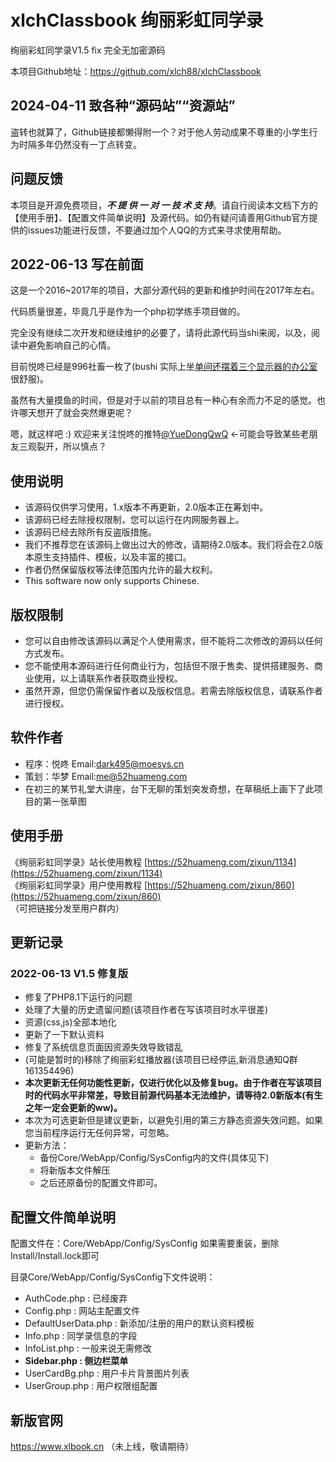 # xlchClassbook 绚丽彩虹同学录
绚丽彩虹同学录V1.5 fix 完全无加密源码

本项目Github地址：https://github.com/xlch88/xlchClassbook

## 2024-04-11 致各种“源码站”“资源站”
盗转也就算了，Github链接都懒得附一个？对于他人劳动成果不尊重的小学生行为时隔多年仍然没有一丁点转变。

## 问题反馈
本项目是开源免费项目，_**不 提 供 一 对 一 技 术 支 持**_。请自行阅读本文档下方的【使用手册】、【配置文件简单说明】及源代码。如仍有疑问请善用Github官方提供的issues功能进行反馈，不要通过加个人QQ的方式来寻求使用帮助。

## 2022-06-13 写在前面
这是一个2016~2017年的项目，大部分源代码的更新和维护时间在2017年左右。

代码质量很差，毕竟几乎是作为一个php初学练手项目做的。

完全没有继续二次开发和继续维护的必要了，请将此源代码当shi来阅，以及，阅读中避免影响自己的心情。

目前悦咚已经是996社畜一枚了(bushi 实际上坐[单间还摆着三个显示器的办公室](https://twitter.com/YueDongQwQ/status/1523598759682138112)很舒服)。

虽然有大量摸鱼的时间，但是对于以前的项目总有一种心有余而力不足的感觉。也许哪天想开了就会突然爆更呢？

嗯，就这样吧 :) 欢迎来关注悦咚的推特[@YueDongQwQ](https://twitter.com/YueDongQwQ) <-可能会导致某些老朋友三观裂开，所以慎点？

## 使用说明
 - 该源码仅供学习使用，1.x版本不再更新，2.0版本正在筹划中。
 - 该源码已经去除授权限制，您可以运行在内网服务器上。
 - 该源码已经去除所有反盗版措施。
 - 我们不推荐您在该源码上做出过大的修改，请期待2.0版本。我们将会在2.0版本原生支持插件、模板，以及丰富的接口。
 - 作者仍然保留版权等法律范围内允许的最大权利。
 - This software now only supports Chinese.

## 版权限制
 - 您可以自由修改该源码以满足个人使用需求，但不能将二次修改的源码以任何方式发布。
 - 您不能使用本源码进行任何商业行为，包括但不限于售卖、提供搭建服务、商业使用，以上请联系作者获取商业授权。
 - 虽然开源，但您仍需保留作者以及版权信息。若需去除版权信息，请联系作者进行授权。
 
## 软件作者
 - 程序：悦咚   Email:dark495@moesys.cn
 - 策划：华梦   Email:me@52huameng.com
 - 在初三的某节礼堂大讲座，台下无聊的策划突发奇想，在草稿纸上画下了此项目的第一张草图

## 使用手册
《绚丽彩虹同学录》站长使用教程 [https://52huameng.com/zixun/1134](https://52huameng.com/zixun/1134)  
《绚丽彩虹同学录》用户使用教程 [https://52huameng.com/zixun/860](https://52huameng.com/zixun/860)   
（可把链接分发至用户群内）

## 更新记录
### 2022-06-13 V1.5 修复版
 - 修复了PHP8.1下运行的问题
 - 处理了大量的历史遗留问题(该项目作者在写该项目时水平很差)
 - 资源(css,js)全部本地化
 - 更新了一下默认资料
 - 修复了系统信息页面因资源失效导致错乱
 - (可能是暂时的)移除了绚丽彩虹播放器(该项目已经停运,新消息通知Q群161354496)
 - **本次更新无任何功能性更新，仅进行优化以及修复bug。由于作者在写该项目时的代码水平非常差，导致目前源代码基本无法维护，请等待2.0新版本(有生之年一定会更新的ww)。**
 - 本次为可选更新但是建议更新，以避免引用的第三方静态资源失效问题。如果您当前程序运行无任何异常，可忽略。
 - 更新方法：
    - 备份Core/WebApp/Config/SysConfig内的文件(具体见下)
    - 将新版本文件解压
    - 之后还原备份的配置文件即可。

## 配置文件简单说明
配置文件在：Core/WebApp/Config/SysConfig
如果需要重装，删除Install/Install.lock即可

目录Core/WebApp/Config/SysConfig下文件说明：
 - AuthCode.php : 已经废弃
 - Config.php : 网站主配置文件
 - DefaultUserData.php : 新添加/注册的用户的默认资料模板
 - Info.php : 同学录信息的字段
 - InfoList.php : 一般来说无需修改
 - **Sidebar.php : 侧边栏菜单**
 - UserCardBg.php : 用户卡片背景图片列表
 - UserGroup.php : 用户权限组配置

## 新版官网
https://www.xlbook.cn
（未上线，敬请期待）
